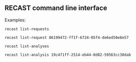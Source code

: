 ## RECAST command line interface

Examples:

    recast list-requests

    recast list-request 86199472-ff1f-6724-05f4-de6ed50e8e57
 
    recast list-analyses 

    recast list-analysis 19c471ff-2514-eb44-0d82-59563cc38dab
